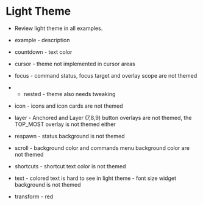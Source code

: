 # Light Theme

* Review light theme in all examples.

- example    - description
- countdown  - text color
- cursor     - theme not implemented in cursor areas
- focus      - command status, focus target and overlay scope are not themed
 - - nested  - theme also needs tweaking
- icon       - icons and icon cards are not themed
- layer      - Anchored and Layer (7,8,9) button overlays are not themed, the TOP_MOST overlay is not themed either
- respawn    - status background is not themed
- scroll     - background color and commands menu background color are not themed
- shortcuts  - shortcut text color is not themed

- text       - colored text is hard to see in light theme
             - font size widget background is not themed

- transform  - red

